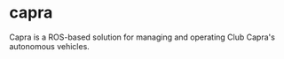 # capra

Capra is a ROS-based solution for managing and operating Club Capra's
autonomous vehicles.
